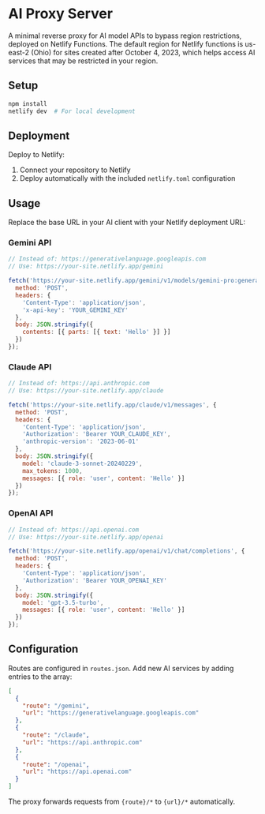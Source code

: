 # AI Proxy Server

A minimal reverse proxy for AI model APIs to bypass region restrictions, deployed on Netlify Functions. The default region for Netlify functions is us-east-2 (Ohio) for sites created after October 4, 2023, which helps access AI services that may be restricted in your region.

## Setup

```bash
npm install
netlify dev  # For local development
```

## Deployment

Deploy to Netlify:
1. Connect your repository to Netlify
2. Deploy automatically with the included `netlify.toml` configuration

## Usage

Replace the base URL in your AI client with your Netlify deployment URL:

### Gemini API
```javascript
// Instead of: https://generativelanguage.googleapis.com
// Use: https://your-site.netlify.app/gemini

fetch('https://your-site.netlify.app/gemini/v1/models/gemini-pro:generateContent', {
  method: 'POST',
  headers: {
    'Content-Type': 'application/json',
    'x-api-key': 'YOUR_GEMINI_KEY'
  },
  body: JSON.stringify({
    contents: [{ parts: [{ text: 'Hello' }] }]
  })
});
```

### Claude API
```javascript
// Instead of: https://api.anthropic.com
// Use: https://your-site.netlify.app/claude

fetch('https://your-site.netlify.app/claude/v1/messages', {
  method: 'POST',
  headers: {
    'Content-Type': 'application/json',
    'Authorization': 'Bearer YOUR_CLAUDE_KEY',
    'anthropic-version': '2023-06-01'
  },
  body: JSON.stringify({
    model: 'claude-3-sonnet-20240229',
    max_tokens: 1000,
    messages: [{ role: 'user', content: 'Hello' }]
  })
});
```

### OpenAI API
```javascript
// Instead of: https://api.openai.com
// Use: https://your-site.netlify.app/openai

fetch('https://your-site.netlify.app/openai/v1/chat/completions', {
  method: 'POST',
  headers: {
    'Content-Type': 'application/json',
    'Authorization': 'Bearer YOUR_OPENAI_KEY'
  },
  body: JSON.stringify({
    model: 'gpt-3.5-turbo',
    messages: [{ role: 'user', content: 'Hello' }]
  })
});
```

## Configuration

Routes are configured in `routes.json`. Add new AI services by adding entries to the array:

```json
[
  {
    "route": "/gemini",
    "url": "https://generativelanguage.googleapis.com"
  },
  {
    "route": "/claude", 
    "url": "https://api.anthropic.com"
  },
  {
    "route": "/openai",
    "url": "https://api.openai.com"
  }
]
```

The proxy forwards requests from `{route}/*` to `{url}/*` automatically.
